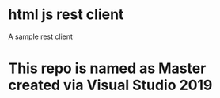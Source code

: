 # html js rest client
A sample rest client

# This repo is named as Master created via Visual Studio 2019

